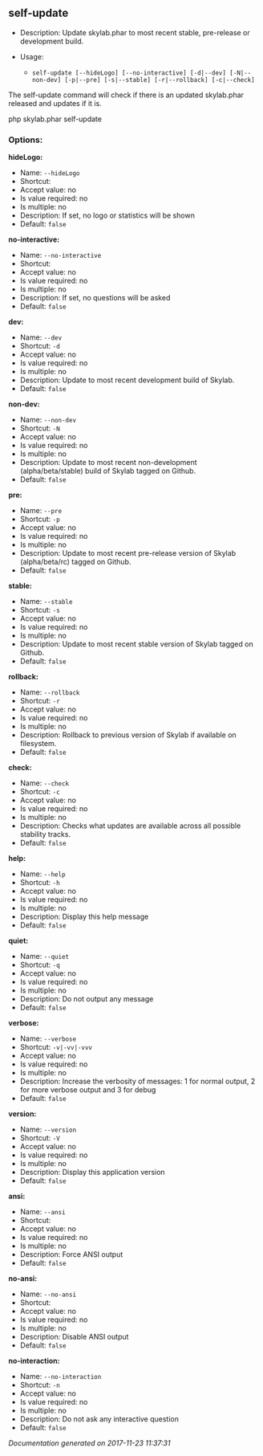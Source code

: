 self-update
-----------

* Description: Update skylab.phar to most recent stable, pre-release or development build.
* Usage:

  * `self-update [--hideLogo] [--no-interactive] [-d|--dev] [-N|--non-dev] [-p|--pre] [-s|--stable] [-r|--rollback] [-c|--check]`

The <info>self-update</info> command will check if there is an updated skylab.phar released and updates if it is.

<info>php skylab.phar self-update</info>


### Options:

**hideLogo:**

* Name: `--hideLogo`
* Shortcut: <none>
* Accept value: no
* Is value required: no
* Is multiple: no
* Description: If set, no logo or statistics will be shown
* Default: `false`

**no-interactive:**

* Name: `--no-interactive`
* Shortcut: <none>
* Accept value: no
* Is value required: no
* Is multiple: no
* Description: If set, no questions will be asked
* Default: `false`

**dev:**

* Name: `--dev`
* Shortcut: `-d`
* Accept value: no
* Is value required: no
* Is multiple: no
* Description: Update to most recent development build of Skylab.
* Default: `false`

**non-dev:**

* Name: `--non-dev`
* Shortcut: `-N`
* Accept value: no
* Is value required: no
* Is multiple: no
* Description: Update to most recent non-development (alpha/beta/stable) build of Skylab tagged on Github.
* Default: `false`

**pre:**

* Name: `--pre`
* Shortcut: `-p`
* Accept value: no
* Is value required: no
* Is multiple: no
* Description: Update to most recent pre-release version of Skylab (alpha/beta/rc) tagged on Github.
* Default: `false`

**stable:**

* Name: `--stable`
* Shortcut: `-s`
* Accept value: no
* Is value required: no
* Is multiple: no
* Description: Update to most recent stable version of Skylab tagged on Github.
* Default: `false`

**rollback:**

* Name: `--rollback`
* Shortcut: `-r`
* Accept value: no
* Is value required: no
* Is multiple: no
* Description: Rollback to previous version of Skylab if available on filesystem.
* Default: `false`

**check:**

* Name: `--check`
* Shortcut: `-c`
* Accept value: no
* Is value required: no
* Is multiple: no
* Description: Checks what updates are available across all possible stability tracks.
* Default: `false`

**help:**

* Name: `--help`
* Shortcut: `-h`
* Accept value: no
* Is value required: no
* Is multiple: no
* Description: Display this help message
* Default: `false`

**quiet:**

* Name: `--quiet`
* Shortcut: `-q`
* Accept value: no
* Is value required: no
* Is multiple: no
* Description: Do not output any message
* Default: `false`

**verbose:**

* Name: `--verbose`
* Shortcut: `-v|-vv|-vvv`
* Accept value: no
* Is value required: no
* Is multiple: no
* Description: Increase the verbosity of messages: 1 for normal output, 2 for more verbose output and 3 for debug
* Default: `false`

**version:**

* Name: `--version`
* Shortcut: `-V`
* Accept value: no
* Is value required: no
* Is multiple: no
* Description: Display this application version
* Default: `false`

**ansi:**

* Name: `--ansi`
* Shortcut: <none>
* Accept value: no
* Is value required: no
* Is multiple: no
* Description: Force ANSI output
* Default: `false`

**no-ansi:**

* Name: `--no-ansi`
* Shortcut: <none>
* Accept value: no
* Is value required: no
* Is multiple: no
* Description: Disable ANSI output
* Default: `false`

**no-interaction:**

* Name: `--no-interaction`
* Shortcut: `-n`
* Accept value: no
* Is value required: no
* Is multiple: no
* Description: Do not ask any interactive question
* Default: `false`

*Documentation generated on 2017-11-23 11:37:31*
